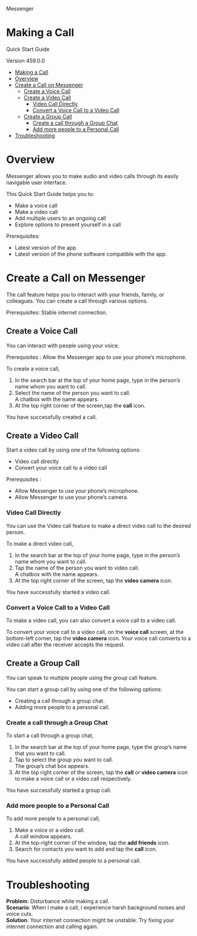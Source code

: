 Messenger
# Making a Call
Quick Start Guide

Version 459.0.0

- [Making a Call](#making-a-call)
- [Overview](#overview)
- [Create a Call on Messenger](#create-a-call-on-messenger)
	- [Create a Voice Call](#create-a-voice-call)
	- [Create a Video Call](#create-a-video-call)
		- [Video Call Directly](#video-call-directly)
		- [Convert a Voice Call to a Video Call](#convert-a-voice-call-to-a-video-call)
	- [Create a Group Call](#create-a-group-call)
		- [Create a call through a Group Chat](#create-a-call-through-a-group-chat)
		- [Add more people to a Personal Call](#add-more-people-to-a-personal-call)
- [Troubleshooting](#troubleshooting)

# Overview
Messenger allows you to make audio and video calls through its easily navigable user interface. 

This Quick Start Guide helps you to:

- Make a voice call
- Make a video call
- Add multiple users to an ongoing call
- Explore options to present yourself in a call


Prerequisites:
- Latest version of the app
- Latest version of the phone software compatible with the app.

# Create a Call on Messenger

The call feature helps you to interact with your friends, family, or colleagues. You can create a call through various options. 

Prerequisites: Stable internet connection.

## Create a Voice Call
You can interact with people using your voice. 

Prerequisites : Allow the Messenger app to use your phone’s microphone.
 
To create a voice call,
1. In the search bar at the top of your home page, type in the person’s name whom you want to call.
2. Select the name of the person you want to call.   
A chatbox with the name appears.
3. At the top right corner of the screen,tap the **call** icon.   

You have successfully created a call.


## Create a Video Call
Start a video call by using one of the following options:
- Video call directly
- Convert your voice call to a video call

Prerequisites : 
- Allow Messenger to use your phone’s microphone.
- Allow Messenger to use your phone’s camera.
### Video Call Directly
You can use the Video call feature to make a direct video call to the desired person.

To make a direct video call,
1. In the search bar at the top of your home page, type in the person’s name whom you want to call.
2. Tap the name of the person you want to video call.   
A chatbox with the name appears.
3. At the top right corner of the screen, tap the **video camera** icon.   

You have successfully started a video call. 

### Convert a Voice Call to a Video Call
To make a video call, you can also convert a voice call to a video call.

To convert your voice call to a video call, on the **voice call** screen, at the bottom-left corner, tap the **video camera** icon.
Your voice call converts to a video call after the receiver accepts the request.

## Create a Group Call
You can speak to multiple people using the group call feature.

You can start a group call by using one of the following options:
- Creating a call through a group chat.
- Adding more people to a personal call.

### Create a call through a Group Chat

To start a call through a group chat,
 1. In the search bar at the top of your home page, type the group’s name that you want to call.
 2. Tap to select the group you want to call.   
	 The group’s chat box appears.
 3. At the top right corner of the screen, tap the **call** or **video camera** icon to make a voice call or a video call respectively.

You have successfully started a group call.

### Add more people to a Personal Call
To add more people to a personal call,
 1. Make a voice or a video call.   
	 A call window appears.
 2. At the top-right corner of the window, tap the **add friends** icon.
 3. Search for contacts you want to add and tap the **call** icon.   

You have successfully added people to a personal call.

# Troubleshooting
**Problem**: Disturbance while making a call.   
**Scenario**: When I make a call, I experience harsh background noises and voice cuts.   
**Solution**: Your internet connection might be unstable. Try fixing your internet connection and calling again.

